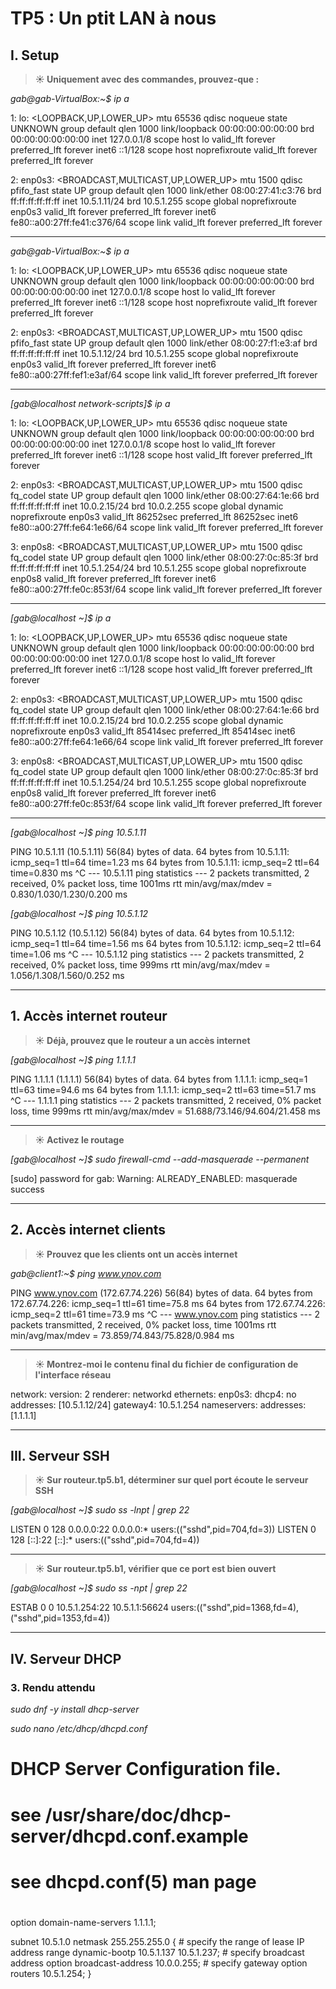 # **TP5 : Un ptit LAN à nous**

## I. Setup

> **☀️ Uniquement avec des commandes, prouvez-que :**

_gab@gab-VirtualBox:~$ ip a_

1: lo: <LOOPBACK,UP,LOWER_UP> mtu 65536 qdisc noqueue state UNKNOWN group default qlen 1000
    link/loopback 00:00:00:00:00:00 brd 00:00:00:00:00:00
    inet 127.0.0.1/8 scope host lo
       valid_lft forever preferred_lft forever
    inet6 ::1/128 scope host noprefixroute 
       valid_lft forever preferred_lft forever

2: enp0s3: <BROADCAST,MULTICAST,UP,LOWER_UP> mtu 1500 qdisc pfifo_fast state UP group default qlen 1000
    link/ether 08:00:27:41:c3:76 brd ff:ff:ff:ff:ff:ff
    inet 10.5.1.11/24 brd 10.5.1.255 scope global noprefixroute enp0s3
       valid_lft forever preferred_lft forever
    inet6 fe80::a00:27ff:fe41:c376/64 scope link 
       valid_lft forever preferred_lft forever

_____________________________________________________

_gab@gab-VirtualBox:~$ ip a_

1: lo: <LOOPBACK,UP,LOWER_UP> mtu 65536 qdisc noqueue state UNKNOWN group default qlen 1000
    link/loopback 00:00:00:00:00:00 brd 00:00:00:00:00:00
    inet 127.0.0.1/8 scope host lo
       valid_lft forever preferred_lft forever
    inet6 ::1/128 scope host noprefixroute 
       valid_lft forever preferred_lft forever

2: enp0s3: <BROADCAST,MULTICAST,UP,LOWER_UP> mtu 1500 qdisc pfifo_fast state UP group default qlen 1000
    link/ether 08:00:27:f1:e3:af brd ff:ff:ff:ff:ff:ff
    inet 10.5.1.12/24 brd 10.5.1.255 scope global noprefixroute enp0s3
       valid_lft forever preferred_lft forever
    inet6 fe80::a00:27ff:fef1:e3af/64 scope link 
       valid_lft forever preferred_lft forever

_____________

_[gab@localhost network-scripts]$ ip a_

1: lo: <LOOPBACK,UP,LOWER_UP> mtu 65536 qdisc noqueue state UNKNOWN group default qlen 1000
    link/loopback 00:00:00:00:00:00 brd 00:00:00:00:00:00
    inet 127.0.0.1/8 scope host lo
       valid_lft forever preferred_lft forever
    inet6 ::1/128 scope host 
       valid_lft forever preferred_lft forever

2: enp0s3: <BROADCAST,MULTICAST,UP,LOWER_UP> mtu 1500 qdisc fq_codel state UP group default qlen 1000
    link/ether 08:00:27:64:1e:66 brd ff:ff:ff:ff:ff:ff
    inet 10.0.2.15/24 brd 10.0.2.255 scope global dynamic noprefixroute enp0s3
       valid_lft 86252sec preferred_lft 86252sec
    inet6 fe80::a00:27ff:fe64:1e66/64 scope link 
       valid_lft forever preferred_lft forever
       
3: enp0s8: <BROADCAST,MULTICAST,UP,LOWER_UP> mtu 1500 qdisc fq_codel state UP group default qlen 1000
    link/ether 08:00:27:0c:85:3f brd ff:ff:ff:ff:ff:ff
    inet 10.5.1.254/24 brd 10.5.1.255 scope global noprefixroute enp0s8
       valid_lft forever preferred_lft forever
    inet6 fe80::a00:27ff:fe0c:853f/64 scope link 
       valid_lft forever preferred_lft forever

____


_[gab@localhost ~]$ ip a_

1: lo: <LOOPBACK,UP,LOWER_UP> mtu 65536 qdisc noqueue state UNKNOWN group default qlen 1000
    link/loopback 00:00:00:00:00:00 brd 00:00:00:00:00:00
    inet 127.0.0.1/8 scope host lo
       valid_lft forever preferred_lft forever
    inet6 ::1/128 scope host 
       valid_lft forever preferred_lft forever

2: enp0s3: <BROADCAST,MULTICAST,UP,LOWER_UP> mtu 1500 qdisc fq_codel state UP group default qlen 1000
    link/ether 08:00:27:64:1e:66 brd ff:ff:ff:ff:ff:ff
    inet 10.0.2.15/24 brd 10.0.2.255 scope global dynamic noprefixroute enp0s3
       valid_lft 85414sec preferred_lft 85414sec
    inet6 fe80::a00:27ff:fe64:1e66/64 scope link 
       valid_lft forever preferred_lft forever

3: enp0s8: <BROADCAST,MULTICAST,UP,LOWER_UP> mtu 1500 qdisc fq_codel state UP group default qlen 1000
    link/ether 08:00:27:0c:85:3f brd ff:ff:ff:ff:ff:ff
    inet 10.5.1.254/24 brd 10.5.1.255 scope global noprefixroute enp0s8
       valid_lft forever preferred_lft forever
    inet6 fe80::a00:27ff:fe0c:853f/64 scope link 
       valid_lft forever preferred_lft forever

___

_[gab@localhost ~]$ ping 10.5.1.11_

PING 10.5.1.11 (10.5.1.11) 56(84) bytes of data.
64 bytes from 10.5.1.11: icmp_seq=1 ttl=64 time=1.23 ms
64 bytes from 10.5.1.11: icmp_seq=2 ttl=64 time=0.830 ms
^C
--- 10.5.1.11 ping statistics ---
2 packets transmitted, 2 received, 0% packet loss, time 1001ms
rtt min/avg/max/mdev = 0.830/1.030/1.230/0.200 ms


_[gab@localhost ~]$ ping 10.5.1.12_

PING 10.5.1.12 (10.5.1.12) 56(84) bytes of data.
64 bytes from 10.5.1.12: icmp_seq=1 ttl=64 time=1.56 ms
64 bytes from 10.5.1.12: icmp_seq=2 ttl=64 time=1.06 ms
^C
--- 10.5.1.12 ping statistics ---
2 packets transmitted, 2 received, 0% packet loss, time 999ms
rtt min/avg/max/mdev = 1.056/1.308/1.560/0.252 ms

____

## 1. Accès internet routeur

> **☀️ Déjà, prouvez que le routeur a un accès internet**

_[gab@localhost ~]$ ping 1.1.1.1_

PING 1.1.1.1 (1.1.1.1) 56(84) bytes of data.
64 bytes from 1.1.1.1: icmp_seq=1 ttl=63 time=94.6 ms
64 bytes from 1.1.1.1: icmp_seq=2 ttl=63 time=51.7 ms
^C
--- 1.1.1.1 ping statistics ---
2 packets transmitted, 2 received, 0% packet loss, time 999ms
rtt min/avg/max/mdev = 51.688/73.146/94.604/21.458 ms

____

> **☀️ Activez le routage**

_[gab@localhost ~]$ sudo firewall-cmd --add-masquerade --permanent_

[sudo] password for gab: 
Warning: ALREADY_ENABLED: masquerade
success

___

## 2. Accès internet clients

> **☀️ Prouvez que les clients ont un accès internet**

_gab@client1:~$ ping www.ynov.com_

PING www.ynov.com (172.67.74.226) 56(84) bytes of data.
64 bytes from 172.67.74.226: icmp_seq=1 ttl=61 time=75.8 ms
64 bytes from 172.67.74.226: icmp_seq=2 ttl=61 time=73.9 ms
^C
--- www.ynov.com ping statistics ---
2 packets transmitted, 2 received, 0% packet loss, time 1001ms
rtt min/avg/max/mdev = 73.859/74.843/75.828/0.984 ms

____

> **☀️ Montrez-moi le contenu final du fichier de configuration de l'interface réseau**

network:
  version: 2
  renderer: networkd
  ethernets:
    enp0s3:
      dhcp4: no
      addresses: [10.5.1.12/24]
      gateway4: 10.5.1.254
      nameservers:
          addresses: [1.1.1.1]

____

## III. Serveur SSH

> **☀️ Sur routeur.tp5.b1, déterminer sur quel port écoute le serveur SSH**

_[gab@localhost ~]$ sudo ss -lnpt | grep 22_

LISTEN 0      128          0.0.0.0:22        0.0.0.0:*    users:(("sshd",pid=704,fd=3))
LISTEN 0      128             [::]:22           [::]:*    users:(("sshd",pid=704,fd=4))

___

> **☀️ Sur routeur.tp5.b1, vérifier que ce port est bien ouvert**

_[gab@localhost ~]$ sudo ss -npt | grep 22_

ESTAB 0      0         10.5.1.254:22       10.5.1.1:56624 users:(("sshd",pid=1368,fd=4),("sshd",pid=1353,fd=4))

___

## IV. Serveur DHCP
### 3. Rendu attendu

_sudo dnf -y install dhcp-server_

_sudo nano /etc/dhcp/dhcpd.conf_

# DHCP Server Configuration file.
#   see /usr/share/doc/dhcp-server/dhcpd.conf.example
#   see dhcpd.conf(5) man page
#
option domain-name-servers     1.1.1.1;

subnet 10.5.1.0 netmask 255.255.255.0 {
    # specify the range of lease IP address
    range dynamic-bootp 10.5.1.137 10.5.1.237;
    # specify broadcast address
    option broadcast-address 10.0.0.255;
    # specify gateway
    option routers 10.5.1.254;
}
